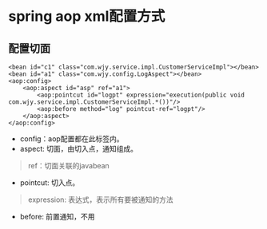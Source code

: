 # spring aop xml配置方式
## 配置切面
    <bean id="c1" class="com.wjy.service.impl.CustomerServiceImpl"></bean>
    <bean id="a1" class="com.wjy.config.LogAspect"></bean>
    <aop:config>
        <aop:aspect id="asp" ref="a1">
            <aop:pointcut id="logpt" expression="execution(public void com.wjy.service.impl.CustomerServiceImpl.*())"/>
            <aop:before method="log" pointcut-ref="logpt"/>
        </aop:aspect>
    </aop:config>
* config：aop配置都在此标签内。
* aspect: 切面，由切入点，通知组成。
> ref：切面关联的javabean
* pointcut: 切入点。
> expression: 表达式，表示所有要被通知的方法
* before: 前置通知，不用
